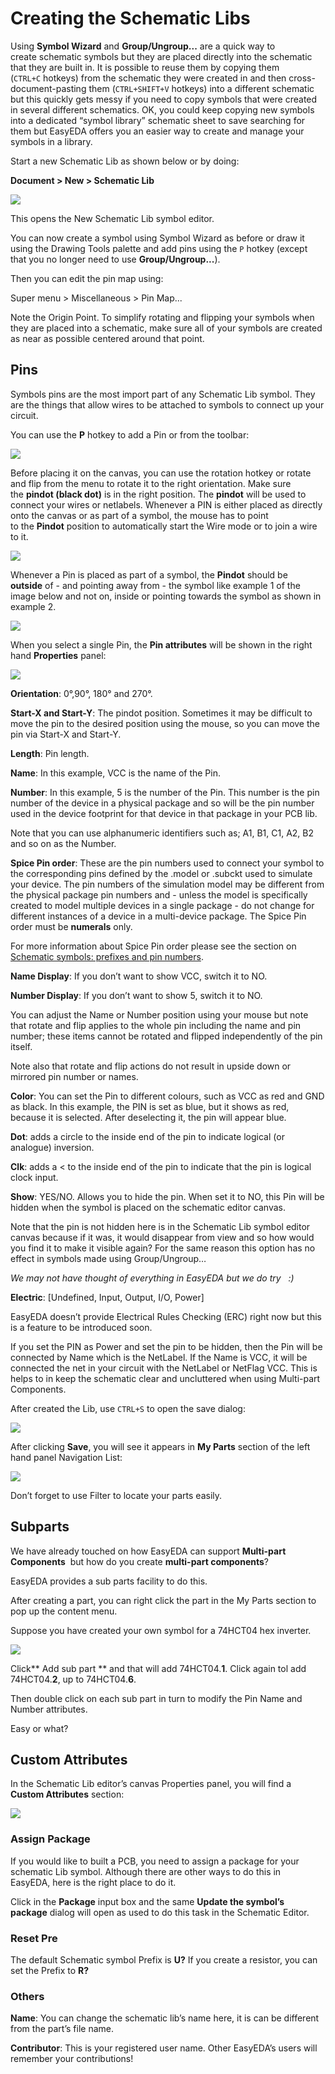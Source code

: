 # Creating the Schematic Libs

Using **Symbol Wizard** and **Group/Ungroup...** are a quick way to create schematic symbols but they are placed directly into the schematic that they are built in. It is possible to reuse them by copying them (`CTRL+C` hotkeys) from the schematic they were created in and then cross-document-pasting them (`CTRL+SHIFT+V` hotkeys) into a different schematic but this quickly gets messy if you need to copy symbols that were created in several different schematics. OK, you could keep copying new symbols into a dedicated “symbol library” schematic sheet to save searching for them but EasyEDA offers you an easier way to create and manage your symbols in a library.

Start a new Schematic Lib as shown below or by doing:

**Document > New > Schematic Lib**

![](images/image84.png)

This opens the New Schematic Lib symbol editor.

You can now create a symbol using Symbol Wizard as before or draw it using the Drawing Tools palette and add pins using the `P` hotkey (except that you no longer need to use **Group/Ungroup...**).

Then you can edit the pin map using:

Super menu > Miscellaneous > Pin Map... 

Note the Origin Point. To simplify rotating and flipping your symbols when they are placed into a schematic, make sure all of your symbols are created as near as possible centered around that point.

## Pins

Symbols pins are the most import part of any Schematic Lib symbol. They are the things that allow wires to be attached to symbols to connect up your circuit.

You can use the **P** hotkey to add a Pin or from the toolbar:

![](images/image115.png)

Before placing it on the canvas, you can use the rotation hotkey or rotate and flip from the menu to rotate it to the right orientation. Make sure the **pindot (black dot)** is in the right position. The **pindot** will be used to connect your wires or netlabels. Whenever a PIN is either placed as directly onto the canvas or as part of a symbol, the mouse has to point to the **Pindot** position to automatically start the Wire mode or to join a wire to it.

![](images/image70.png)

Whenever a Pin is placed as part of a symbol, the **Pindot** should be **outside** of - and pointing away from - the symbol like example 1 of the image below and not on, inside or pointing towards the symbol as shown in example 2.

![](images/image13.png)

When you select a single Pin, the **Pin attributes** will be shown in the right hand **Properties** panel:

![](images/image73.png)

**Orientation**: 0°,90°, 180° and 270°.

**Start-X and Start-Y**: The pindot position. Sometimes it may be difficult to move the pin to the desired position using the mouse, so you can move the pin via Start-X and Start-Y.

**Length**: Pin length.

**Name**: In this example, VCC is the name of the Pin.

**Number**: In this example, 5 is the number of the Pin. This number is the pin number of the device in a physical package and so will be the pin number used in the device footprint for that device in that package in your PCB lib.

Note that you can use alphanumeric identifiers such as; A1, B1, C1, A2, B2 and so on as the Number.

**Spice Pin order**: These are the pin numbers used to connect your symbol to the corresponding pins defined by the .model or .subckt used to simulate your device. The pin numbers of the simulation model may be different from the physical package pin numbers and - unless the model is specifically created to model multiple devices in a single package - do not change for different instances of a device in a multi-device package. The Spice Pin order must be **numerals** only.

For more information about Spice Pin order please see the section on [Schematic symbols: prefixes and pin numbers](#h.6wq6zcyvmxud).

**Name Display**: If you don’t want to show VCC, switch it to NO.

**Number Display**: If you don’t want to show 5, switch it to NO.

You can adjust the Name or Number position using your mouse but note that rotate and flip applies to the whole pin including the name and pin number; these items cannot be rotated and flipped independently of the pin itself.

Note also that rotate and flip actions do not result in upside down or mirrored pin number or names.

**Color**: You can set the Pin to different colours, such as VCC as red and GND as black. In this example, the PIN is set as blue, but it shows as red, because it is selected. After deselecting it, the pin will appear blue.

**Dot**: adds a circle to the inside end of the pin to indicate logical (or analogue) inversion.

**Clk**: adds a < to the inside end of the pin to indicate that the pin is logical clock input.

**Show**: YES/NO. Allows you to hide the pin. When set it to NO, this Pin will be hidden when the symbol is placed on the schematic editor canvas.

Note that the pin is not hidden here is in the Schematic Lib symbol editor canvas because if it was, it would disappear from view and so how would you find it to make it visible again? For the same reason this option has no effect in symbols made using Group/Ungroup…

*We may not have thought of everything in EasyEDA but we do try   :)*

**Electric**: [Undefined, Input, Output, I/O, Power] 

EasyEDA doesn’t provide Electrical Rules Checking (ERC) right now but this is a feature to be introduced soon.

If you set the PIN as Power and set the pin to be hidden, then the Pin will be connected by Name which is the NetLabel. If the Name is VCC, it will be connected the net in your circuit with the NetLabel or NetFlag VCC. This is helps to in keep the schematic clear and uncluttered when using Multi-part Components.

After created the Lib, use `CTRL+S` to open the save dialog:

![](images/image07.png)

After clicking **Save**, you will see it appears in **My Parts** section of the left hand panel Navigation List:

![](images/image105.png)

Don’t forget to use Filter to locate your parts easily.

## Subparts

We have already touched on how EasyEDA can support **Multi-part Components**  but how do you create **multi-part components**?

EasyEDA provides a sub parts facility to do this.

After creating a part, you can right click the part in the My Parts section to pop up the content menu.

Suppose you have created your own symbol for a 74HCT04 hex inverter.

![](images/image92.png)

Click** Add sub part ** and that will add 74HCT04.**1**. Click again tol add 74HCT04.**2**, up to 74HCT04.**6**. 

Then double click on each sub part in turn to modify the Pin Name and Number attributes.

Easy or what?

## Custom Attributes

In the Schematic Lib editor’s canvas Properties panel, you will find a **Custom Attributes** section:

![](images/image123.png)

### Assign Package

If you would like to built a PCB, you need to assign a package for your schematic Lib symbol. Although there are other ways to do this in EasyEDA, here is the right place to do it.

Click in the **Package** input box and the same **Update the symbol’s package** dialog will open as used to do this task in the Schematic Editor.

### Reset Pre

The default Schematic symbol Prefix is **U?** If you create a resistor, you can set the Prefix to **R?**

### Others

**Name**: You can change the schematic lib’s name here, it is can be different from the part’s file name.

**Contributor**: This is your registered user name. Other EasyEDA’s users will remember your contributions!

                    
